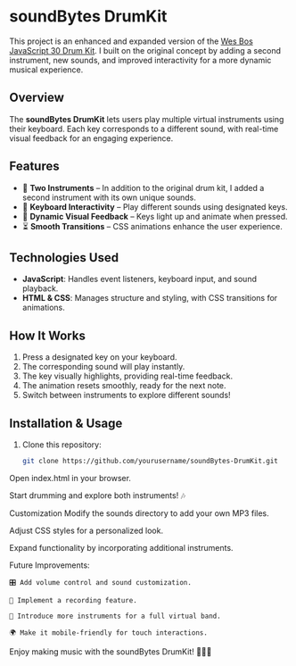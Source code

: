 # soundBytes DrumKit  

This project is an enhanced and expanded version of the [Wes Bos JavaScript 30 Drum Kit](https://courses.wesbos.com/account/signin). I built on the original concept by adding a second instrument, new sounds, and improved interactivity for a more dynamic musical experience.  

## Overview  

The **soundBytes DrumKit** lets users play multiple virtual instruments using their keyboard. Each key corresponds to a different sound, with real-time visual feedback for an engaging experience.  

## Features  

- 🎵 **Two Instruments** – In addition to the original drum kit, I added a second instrument with its own unique sounds.  
- 🎹 **Keyboard Interactivity** – Play different sounds using designated keys.  
- 🎨 **Dynamic Visual Feedback** – Keys light up and animate when pressed.  
- ⏳ **Smooth Transitions** – CSS animations enhance the user experience.  

## Technologies Used  

- **JavaScript**: Handles event listeners, keyboard input, and sound playback.  
- **HTML & CSS**: Manages structure and styling, with CSS transitions for animations.  

## How It Works  

1. Press a designated key on your keyboard.  
2. The corresponding sound will play instantly.  
3. The key visually highlights, providing real-time feedback.  
4. The animation resets smoothly, ready for the next note.  
5. Switch between instruments to explore different sounds!  

## Installation & Usage  

1. Clone this repository:  
   ```sh  
   git clone https://github.com/yourusername/soundBytes-DrumKit.git  

  Open index.html in your browser.

  Start drumming and explore both instruments! 🎶

  Customization
  Modify the sounds directory to add your own MP3 files.

  Adjust CSS styles for a personalized look.

  Expand functionality by incorporating additional instruments.

  Future Improvements:

    🎛️ Add volume control and sound customization.

    🥁 Implement a recording feature.

    🎸 Introduce more instruments for a full virtual band.

    🌍 Make it mobile-friendly for touch interactions.

  Enjoy making music with the soundBytes DrumKit! 🚀🥁🎸